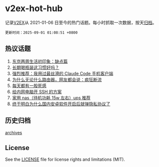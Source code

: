 # v2ex-hot-hub

 记录[V2EX](https://www.v2ex.com/)从 2021-01-06 日至今的热门话题。每小时抓取一次数据，按天[归档](archives)。

`更新时间：2025-09-01 01:08:51 +0800`

## 热议话题

1. [东京两周生活初印象：缺点篇](https://www.v2ex.com/t/1156053)
1. [长期喝瓶装这习惯好吗？](https://www.v2ex.com/t/1156024)
1. [强烈推荐：我用过最丝滑的 Claude Code 手机客户端](https://www.v2ex.com/t/1156040)
1. [为什么无论什么路由器，网友都会说：疯狂断流](https://www.v2ex.com/t/1156081)
1. [每天都有一股死感](https://www.v2ex.com/t/1156043)
1. [给内网电脑开 SSH 的方案](https://www.v2ex.com/t/1156013)
1. [家用 nas（待机功耗 15w 左右）ups 推荐](https://www.v2ex.com/t/1156059)
1. [终于明白为什么国内安卓软件开启后就弹隐私协议了](https://www.v2ex.com/t/1156029)

## 历史归档

[archives](archives)

## License

See the [LICENSE](LICENSE) file for license rights and limitations (MIT).
